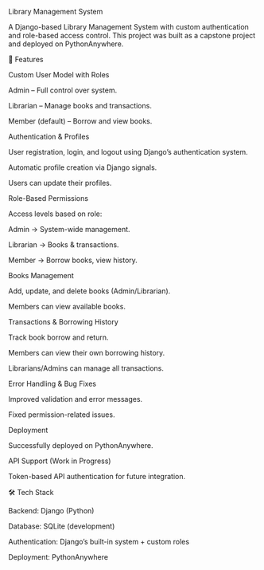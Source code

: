 Library Management System

A Django-based Library Management System with custom authentication and role-based access control. This project was built as a capstone project and deployed on PythonAnywhere.

🚀 Features

Custom User Model with Roles

Admin – Full control over system.

Librarian – Manage books and transactions.

Member (default) – Borrow and view books.

Authentication & Profiles

User registration, login, and logout using Django’s authentication system.

Automatic profile creation via Django signals.

Users can update their profiles.

Role-Based Permissions

Access levels based on role:

Admin → System-wide management.

Librarian → Books & transactions.

Member → Borrow books, view history.

Books Management

Add, update, and delete books (Admin/Librarian).

Members can view available books.

Transactions & Borrowing History

Track book borrow and return.

Members can view their own borrowing history.

Librarians/Admins can manage all transactions.

Error Handling & Bug Fixes

Improved validation and error messages.

Fixed permission-related issues.

Deployment

Successfully deployed on PythonAnywhere.

API Support (Work in Progress)

Token-based API authentication for future integration.

🛠️ Tech Stack

Backend: Django (Python)

Database: SQLite (development)

Authentication: Django’s built-in system + custom roles

Deployment: PythonAnywhere
